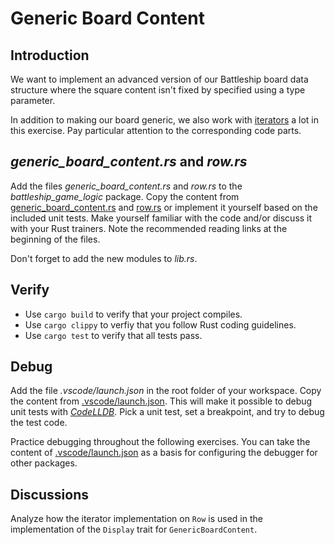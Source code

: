 # Generic Board Content

## Introduction

We want to implement an advanced version of our Battleship board data structure where the square content isn't fixed by specified using a type parameter.

In addition to making our board generic, we also work with [iterators](https://doc.rust-lang.org/book/ch13-02-iterators.html) a lot in this exercise. Pay particular attention to the corresponding code parts.

## *generic_board_content.rs* and *row.rs*

Add the files *generic_board_content.rs* and *row.rs* to the *battleship_game_logic* package. Copy the content from [generic_board_content.rs](../999-final/battleship_game_logic/src/generic_board_content.rs) and [row.rs](../999-final/battleship_game_logic/src/row.rs) or implement it yourself based on the included unit tests. Make yourself familiar with the code and/or discuss it with your Rust trainers. Note the recommended reading links at the beginning of the files.

Don't forget to add the new modules to *lib.rs*.

## Verify

* Use `cargo build` to verify that your project compiles.
* Use `cargo clippy` to verfiy that you follow Rust coding guidelines.
* Use `cargo test` to verify that all tests pass.

## Debug

Add the file *.vscode/launch.json* in the root folder of your workspace. Copy the content from [.vscode/launch.json](../999-final/.vscode/launch.json). This will make it possible to debug unit tests with [*CodeLLDB*](https://marketplace.visualstudio.com/items?itemName=vadimcn.vscode-lldb). Pick a unit test, set a breakpoint, and try to debug the test code.

Practice debugging throughout the following exercises. You can take the content of [.vscode/launch.json](../999-final/.vscode/launch.json) as a basis for configuring the debugger for other packages.

## Discussions

Analyze how the iterator implementation on `Row` is used in the implementation of the `Display` trait for `GenericBoardContent`.
